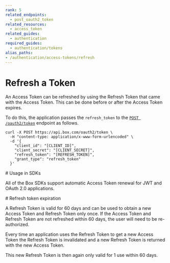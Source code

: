 ```yaml
---
rank: 5
related_endpoints:
  - post_oauth2_token
related_resources:
  - access_token
related_guides:
  - authentication
required_guides:
  - authentication/tokens
alias_paths:
- /authentication/access-tokens/refresh
---
```


# Refresh a Token

An Access Token can be refreshed by using the Refresh Token that came with the
Access Token. This can be done before or after the Access Token expires.

To do this, the application passes the `refresh_token` to the [`POST
/oauth2/token`](endpoint://post-oauth2-token) endpoint as follows.

```curl
curl -X POST https://api.box.com/oauth2/token \
  -H "content-type: application/x-www-form-urlencoded" \
  -d '{
    "client_id": "[CLIENT_ID]",
    "client_secret": "[CLIENT_SECRET]",
    "refresh_token": "[REFRESH_TOKEN]",
    "grant_type": "refresh_token"
  }'
```

<Message>
  # Usage in SDKs

  All of the Box SDKs support automatic Access Token renewal for JWT and OAuth 2.0
  applications.
</Message>

<Message danger>
  # Refresh token expiration

  A Refresh Token is valid for 60 days and can be used to obtain a new Access
  Token and Refresh Token only once. If the Access Token and Refresh Token are
  not refreshed within 60 days, the user will need to be re-authorized.

  Every time an application uses the Refresh Token to get a new Access Token the
  Refresh Token is invalidated and a new Refresh Token is returned with the
  new Access Token.

  This new Refresh Token is then again only valid for 1 use within 60 days.
</Message>
